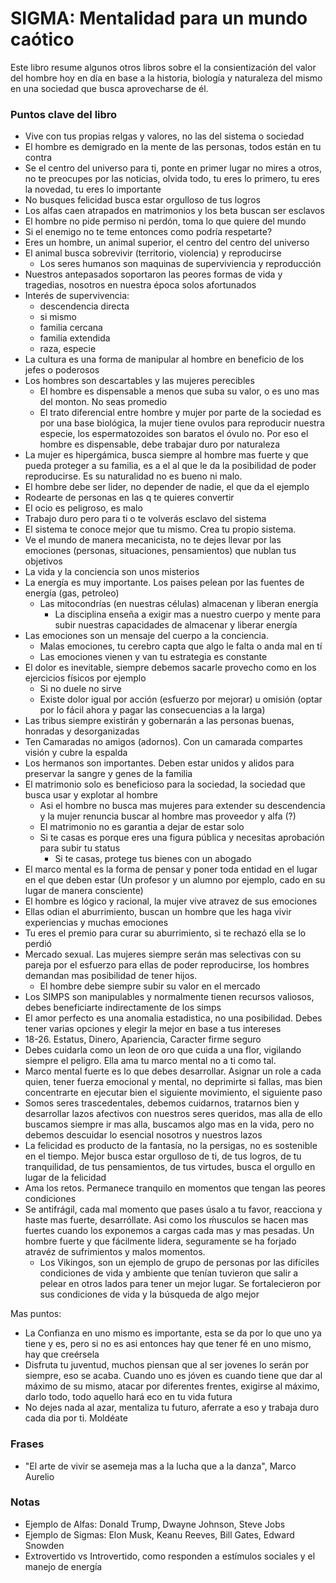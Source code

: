 # SIGMA: Mentalidad para un mundo caótico

Este libro resume algunos otros libros sobre el la consientización del valor del hombre hoy en día en base a la historia, biología y naturaleza del mismo en una sociedad que busca aprovecharse de él.

### Puntos clave del libro
- Vive con tus propias relgas y valores, no las del sistema o sociedad
- El hombre es demigrado en la mente de las personas, todos están en tu contra
- Se el centro del universo para ti, ponte en primer lugar no mires a otros, no te preocupes por las noticias, olvida todo, tu eres lo primero, tu eres la novedad, tu eres lo importante
- No busques felicidad busca estar orgulloso de tus logros
- Los alfas caen atrapados en matrimonios y los beta buscan ser esclavos 
- El hombre no pide permiso ni perdón, toma lo que quiere del mundo 
- Si el enemigo no te teme entonces como podría respetarte?
- Eres un hombre, un animal superior, el centro del centro del universo 
- El animal busca sobrevivir (territorio, violencia) y reproducirse
    - Los seres humanos son maquinas de superviviencia y reproducción
- Nuestros antepasados soportaron las peores formas de vida y tragedias, nosotros en nuestra época solos afortunados 
- Interés de supervivencia:
    - descendencia directa
    - si mismo
    - familia cercana
    - familia extendida
    - raza, especie
- La cultura es una forma de manipular al hombre en beneficio de los jefes o poderosos 
- Los hombres son descartables y las mujeres perecibles
    - El hombre es dispensable a menos que suba su valor, o es uno mas del monton. No seas promedio
    - El trato diferencial entre hombre y mujer por parte de la sociedad es por una base biológica, la mujer tiene ovulos para reproducir nuestra especie, los espermatozoides son baratos el óvulo no. Por eso el hombre es dispensable, debe trabajar duro por naturaleza 
- La mujer es hipergámica, busca siempre al hombre mas fuerte y que pueda proteger a su familia, es a el al que le da la posibilidad de poder reproducirse. Es su naturalidad no es bueno ni malo.
- El hombre debe ser lider, no depender de nadie, el que da el ejemplo
- Rodearte de personas en las q te quieres convertir 
- El ocio es peligroso, es malo
- Trabajo duro pero para ti o te volverás esclavo del sistema
- El sistema te conoce mejor que tu mismo. Crea tu propio sistema.
- Ve el mundo de manera mecanicista, no te dejes llevar por las emociones (personas, situaciones, pensamientos) que nublan tus objetivos  
- La vida y la conciencia son unos misterios
- La energía es muy importante. Los paises pelean por las fuentes de energía (gas, petroleo)
    - Las mitocondrías (en nuestras células) almacenan y liberan energía
        - La disciplina enseña a exigir mas a nuestro cuerpo y mente para subir nuestras capacidades de almacenar y liberar energía
- Las emociones son un mensaje del cuerpo a la conciencia.
    - Malas emociones, tu cerebro capta que algo le falta o anda mal en tí
    - Las emociones vienen y van tu estrategia es constante
- El dolor es inevitable, siempre debemos sacarle provecho como en los ejercicios físicos por ejemplo
    - Si no duele no sirve
    - Existe dolor igual por acción (esfuerzo por mejorar) u omisión (optar por lo fácil ahora y pagar las consecuencias a la larga)
- Las tribus siempre existirán y gobernarán a las personas buenas, honradas y desorganizadas
- Ten Camaradas no amigos (adornos). Con un camarada compartes visión y cubre la espalda
- Los hermanos son importantes. Deben estar unidos y alidos para preservar la sangre y genes de la familia
- El matrimonio solo es beneficioso para la sociedad, la sociedad que busca usar y explotar al hombre
    - Asi el hombre no busca mas mujeres para extender su descendencia y la mujer renuncia buscar al hombre mas proveedor y alfa (?)
    - El matrimonio no es garantia a dejar de estar solo
    - Si te casas es porque eres una figura pública y necesitas aprobación para subir tu status
        - Si te casas, protege tus bienes con un abogado
- El marco mental es la forma de pensar y poner toda entidad en el lugar en el que deben estar (Un profesor y un alumno por ejemplo, cado en su lugar de manera consciente)
- El hombre es lógico y racional, la mujer vive atravez de sus emociones
- Ellas odian el aburrimiento, buscan un hombre que les haga vivir experiencias y muchas emociones
- Tu eres el premio para curar su aburrimiento, si te rechazó ella se lo perdió
- Mercado sexual. Las mujeres siempre serán mas selectivas con su pareja por el esfuerzo para ellas de poder reproducirse, los hombres demandan mas posibilidad de tener hijos.
    - El hombre debe siempre subir su valor en el mercado
- Los SIMPS son manipulables y normalmente tienen recursos valiosos, debes beneficiarte indirectamente de los simps
- El amor perfecto es una anomalia estadistica, no una posibilidad. Debes tener varias opciones y elegir la mejor en base a tus intereses
- 18-26. Estatus, Dinero, Apariencia, Caracter firme seguro
- Debes cuidarla como un leon de oro que cuida a una flor, vigilando siempre el peligro. Ella ama tu marco mental no a ti como tal.
- Marco mental fuerte es lo que debes desarrollar. Asignar un role a cada quien, tener fuerza emocional y mental, no deprimirte si fallas, mas bien concentrarte en ejecutar bien el siguiente movimiento, el siguiente paso
- Somos seres trascedentales, debemos cuidarnos, tratarnos bien y desarrollar lazos afectivos con nuestros seres queridos, mas alla de ello buscamos siempre ir mas alla, buscamos algo mas en la vida, pero no debemos descuidar lo esencial nosotros y nuestros lazos
- La felicidad es producto de la fantasía, no la persigas, no es sostenible en el tiempo. Mejor busca estar orgulloso de ti, de tus logros, de tu tranquilidad, de tus pensamientos, de tus virtudes, busca el orgullo en lugar de la felicidad
- Ama los retos. Permanece tranquilo en momentos que tengan las peores condiciones
- Se antifrágil, cada mal momento que pases úsalo a tu favor, reacciona y haste mas fuerte, desarróllate. Asi como los ḿusculos se hacen mas fuertes cuando los exponemos a cargas cada mas y mas pesadas. Un hombre fuerte y que fácilmente lidera, seguramente se ha forjado atravéz de sufrimientos y malos momentos.
    - Los Vikingos, son un ejemplo de grupo de personas por las difíciles condiciones de vida y ambiente que tenían tuvieron que salir a pelear en otros lados para tener un mejor lugar. Se fortalecieron por sus condiciones de vida y la búsqueda de algo mejor

Mas puntos:
- La Confianza en uno mismo es importante, esta se da por lo que uno ya tiene y es, pero si no es asi entonces hay que tener fé en uno mismo, hay que creérsela
- Disfruta tu juventud, muchos piensan que al ser jovenes lo serán por siempre, eso se acaba. Cuando uno es jóven es cuando tiene que dar al máximo de su mismo, atacar por diferentes frentes, exigirse al máximo, darlo todo, todo aquello hará eco en tu vida futura
- No dejes nada al azar, mentaliza tu futuro, aferrate a eso y trabaja duro cada dia por ti. Moldéate

### Frases
- "El arte de vivir se asemeja mas a la lucha que a la danza", Marco Aurelio

### Notas
- Ejemplo de Alfas: Donald Trump, Dwayne Johnson, Steve Jobs
- Ejemplo de Sigmas: Elon Musk, Keanu Reeves, Bill Gates, Edward Snowden
- Extrovertido vs Introvertido, como responden a estímulos sociales y el manejo de energía
